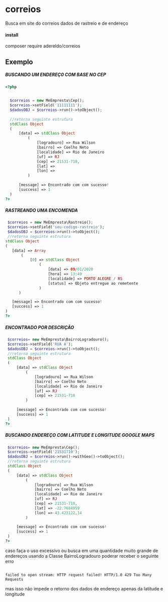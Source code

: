 # correios
Busca em site do correios dados de rastreio e de endereço

#### install
 composer require adereldo/correios
## Exemplo
##### BUSCANDO  UM ENDEREÇ0 COM BASE NO CEP
```PHP
<?php

 
  $correios = new MeEmpresta\Cep();
  $correios->setField('11111111');
  $dadosOBJ = $correios->run()->toObject();
  
  //retorna seguinte estrutura
  stdClass Object
  (
      [data] => stdClass Object
          (
              [logradouro] => Rua Wilson 
              [bairro] => Coelho Neto 
              [localidade] => Rio de Janeiro
              [uf] => RJ 
              [cep] => 21531-710,
              [lat] => 
              [lon] =>
          )
  
      [message] => Encontrado com com sucesso!
      [success] => 1
  )
?>
```

 ##### RASTREANDO UMA ENCOMENDA
 ```PHP
  $correios = new MeEmpresta\Rastreio();
  $correios->setField('seu-codigo-rastreio');
  $dadosOBJ = $correios->run()->toObject();
  //retorna seguinte estrutura
stdClass Object
(
    [data] => Array
        (
            [0] => stdClass Object
                (
                    [data] => 09/01/2020
                    [hora] => 13:49
                    [localidade] => PORTO ALEGRE / RS
                    [status] => Objeto entregue ao remetente
                )
       )

    [message] => Encontrado com com sucesso!
    [success] => 1
)
?>
```

 ##### ENCONTRADO POR DESCRIÇÃO
 ```PHP
  $correios= new MeEmpresta\BairroLogradouro();
  $correios->setField('RUA A');
  $dadosOBJ = $correios->run()->toObject();
  //retorna seguinte estrutura
  stdClass Object
  (
      [data] => stdClass Object
          (
              [logradouro] => Rua Wilson 
              [bairro] => Coelho Neto 
              [localidade] => Rio de Janeiro
              [uf] => RJ 
              [cep] => 21531-710
          )
  
      [message] => Encontrado com com sucesso!
      [success] => 1
  )
?>
```

 ##### BUSCANDO ENDEREÇO COM LATITUDE E LONGITUDE GOOGLE MAPS
 ```PHP
  $correios= new MeEmpresta\Cep();
  $correios->setField('21531710');
  $dadosOBJ = $correios->run()->withGeo()->toObject();
  //retorna seguinte estrutura
  stdClass Object
  (
      [data] => stdClass Object
          (
              [logradouro] => Rua Wilson 
              [bairro] => Coelho Neto 
              [localidade] => Rio de Janeiro
              [uf] => RJ 
              [cep] => 21531-710,
              [lat] => -22.7684959
              [lon] =>-43.423122,14
          )
  
      [message] => Encontrado com com sucesso!
      [success] => 1
  )
?>
```
<p>caso faça o uso excessivo ou busca em uma quantidade muito grande de endereços usando a Classe BairroLogradouro  poderar  receber o seguinte erro </p>
<code>
failed to open stream: HTTP request failed! HTTP/1.0 429 Too Many Requests
</code>
<p>
mas isso não impede o retorno dos dados de endereço apenas da latitude e longitude</p>


